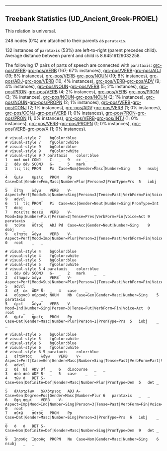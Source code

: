 

--------------------------------------------------------------------------------

## Treebank Statistics (UD_Ancient_Greek-PROIEL)

This relation is universal.

248 nodes (0%) are attached to their parents as `parataxis`.

132 instances of `parataxis` (53%) are left-to-right (parent precedes child).
Average distance between parent and child is 8.64516129032258.

The following 17 pairs of parts of speech are connected with `parataxis`: [grc-pos/VERB]()-[grc-pos/VERB]() (167; 67% instances), [grc-pos/VERB]()-[grc-pos/ADJ]() (19; 8% instances), [grc-pos/VERB]()-[grc-pos/NOUN]() (19; 8% instances), [grc-pos/ADJ]()-[grc-pos/VERB]() (10; 4% instances), [grc-pos/VERB]()-[grc-pos/ADV]() (9; 4% instances), [grc-pos/NOUN]()-[grc-pos/VERB]() (5; 2% instances), [grc-pos/PRON]()-[grc-pos/VERB]() (4; 2% instances), [grc-pos/VERB]()-[grc-pos/PRON]() (3; 1% instances), [grc-pos/NOUN]()-[grc-pos/NOUN]() (2; 1% instances), [grc-pos/NOUN]()-[grc-pos/PROPN]() (2; 1% instances), [grc-pos/VERB]()-[grc-pos/CONJ]() (2; 1% instances), [grc-pos/ADV]()-[grc-pos/VERB]() (1; 0% instances), [grc-pos/CONJ]()-[grc-pos/VERB]() (1; 0% instances), [grc-pos/PRON]()-[grc-pos/PRON]() (1; 0% instances), [grc-pos/VERB]()-[grc-pos/INTJ]() (1; 0% instances), [grc-pos/VERB]()-[grc-pos/PROPN]() (1; 0% instances), [grc-pos/VERB]()-[grc-pos/X]() (1; 0% instances).


~~~ conllu
# visual-style 7	bgColor:blue
# visual-style 7	fgColor:white
# visual-style 9	bgColor:blue
# visual-style 9	fgColor:white
# visual-style 9 7 parataxis	color:blue
1	καὶ	καί	CONJ	C-	_	9	cc	_	_
2	ἐάν	ἐάν	SCONJ	G-	_	5	mark	_	_
3	τις	τὶς	PRON	Px	Case=Nom|Gender=Masc|Number=Sing	5	nsubj	_	_
4	ὑμῖν	ὑμεῖς	PRON	Pp	Case=Dat|Gender=Fem,Masc|Number=Plur|Person=2|PronType=Prs	5	iobj	_	_
5	εἴπῃ	λέγω	VERB	V-	Aspect=Perf|Mood=Sub|Number=Sing|Person=3|Tense=Past|VerbForm=Fin|Voice=Act	9	advcl	_	_
6	τί	τίς	PRON	Pi	Case=Acc|Gender=Neut|Number=Sing|PronType=Int	7	dobj	_	_
7	ποιεῖτε	ποιέω	VERB	V-	Mood=Imp|Number=Plur|Person=2|Tense=Pres|VerbForm=Fin|Voice=Act	9	parataxis	_	_
8	τοῦτο	οὗτος	ADJ	Pd	Case=Acc|Gender=Neut|Number=Sing	9	dobj	_	_
9	εἴπατε	λέγω	VERB	V-	Aspect=Perf|Mood=Imp|Number=Plur|Person=2|Tense=Past|VerbForm=Fin|Voice=Act	0	root	_	_

~~~


~~~ conllu
# visual-style 4	bgColor:blue
# visual-style 4	fgColor:white
# visual-style 5	bgColor:blue
# visual-style 5	fgColor:white
# visual-style 5 4 parataxis	color:blue
1	ἐὰν	ἐάν	SCONJ	G-	_	2	mark	_	_
2	εἴπωμεν	λέγω	VERB	V-	Aspect=Perf|Mood=Sub|Number=Plur|Person=1|Tense=Past|VerbForm=Fin|Voice=Act	5	advcl	_	_
3	ἐξ	ἐκ	ADP	R-	_	4	case	_	_
4	οὐρανοῦ	οὐρανός	NOUN	Nb	Case=Gen|Gender=Masc|Number=Sing	5	parataxis	_	_
5	ἐρεῖ	λέγω	VERB	V-	Mood=Ind|Number=Sing|Person=3|Tense=Fut|VerbForm=Fin|Voice=Act	0	root	_	_
6	ἡμῖν	ἡμεῖς	PRON	Pp	Case=Dat|Gender=Masc|Number=Plur|Person=1|PronType=Prs	5	iobj	_	_

~~~


~~~ conllu
# visual-style 5	bgColor:blue
# visual-style 5	fgColor:white
# visual-style 6	bgColor:blue
# visual-style 6	fgColor:white
# visual-style 6 5 parataxis	color:blue
1	εἰπόντος	λέγω	VERB	V-	Aspect=Perf|Case=Gen|Gender=Masc|Number=Sing|Tense=Past|VerbForm=Part|Voice=Act	6	advcl	_	_
2	δέ	δέ	ADV	Df	_	6	discourse	_	_
3	ἀπὸ	ἀπό	ADP	R-	_	5	case	_	_
4	τῶν	ὁ	DET	S-	Case=Gen|Definite=Def|Gender=Masc|Number=Plur|PronType=Dem	5	det	_	_
5	ἀλλοτρίων	ἀλλότριος	ADJ	A-	Case=Gen|Degree=Pos|Gender=Masc|Number=Plur	6	parataxis	_	_
6	ἔφη	φημί	VERB	V-	Aspect=Imp|Mood=Ind|Number=Sing|Person=3|Tense=Past|VerbForm=Fin|Voice=Act	0	root	_	_
7	αὐτῷ	αὐτός	PRON	Pp	Case=Dat|Gender=Masc|Number=Sing|Person=3|PronType=Prs	6	iobj	_	_
8	ὁ	ὁ	DET	S-	Case=Nom|Definite=Def|Gender=Masc|Number=Sing|PronType=Dem	9	det	_	_
9	Ἰησοῦς	Ἰησοῦς	PROPN	Ne	Case=Nom|Gender=Masc|Number=Sing	6	nsubj	_	_

~~~


